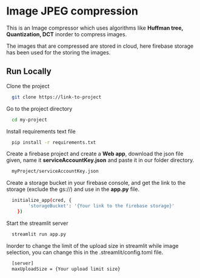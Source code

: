 
# Image JPEG compression

This is an Image compressor which uses algorithms like **Huffman tree, Quantization, DCT** inorder to compress images.


The images that are compressed are stored in cloud, here firebase storage has been used for the storing the images.




## Run Locally

Clone the project

```bash
  git clone https://link-to-project
```

Go to the project directory

```bash
  cd my-project
```

Install requirements text file

```bash
  pip install -r requirements.txt
```

Create a firebase project and create a **Web app**, download the json file given, name it 
**serviceAccountKey.json** and paste it in our folder directory.

```bash
  myProject/serviceAccountKey.json
```

Create a storage bucket in your firebase console, and get the link to the
 storage (exclude the gs://) and use in the **app.py** file.

```bash
  initialize_app(cred, {
        'storageBucket': '{Your link to the firebase storage}'
    })
```

Start the streamlit server

```bash
  streamlit run app.py
```

Inorder to change the limit of the upload size in streamlit while image selection, you can change this in the .streamlit/config.toml file.

```bash
  [server]
  maxUploadSize = {Your upload limit size}
```